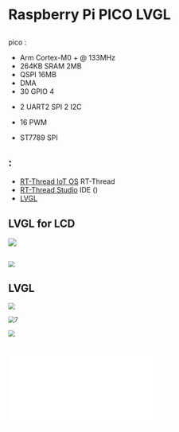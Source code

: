 # Raspberry Pi PICO  LVGL 

## 

 pico :

*  Arm Cortex-M0 + @ 133MHz
*  264KB SRAM  2MB 
*  QSPI  16MB 
* DMA 
* 30  GPIO  4 

- 2  UART2  SPI  2  I2C 

- 16  PWM 

  [](https://pico.org.cn/)



* ST7789  SPI 

## :

- [RT-Thread IoT OS](https://www.rt-thread.io/) RT-Thread 
- [RT-Thread Studio](https://www.rt-thread.io/studio.html) IDE ()
-  [LVGL](https://lvgl.io/) 

##  LVGL for LCD 

![](./img/1.png)

## 

<img src="./img/2.png" style="zoom:80%;" />

## LVGL 

<img src="./img/3.png" style="zoom:80%;" />



![]()<img src="./img/4.png" alt="7" style="zoom:80%;" />



<img src="./img/5.png" style="zoom:80%;" />

## 

<iframe src="//player.bilibili.com/player.html?aid=893079529&bvid=BV1oP4y1E7Md&cid=481212104&page=1" scrolling="no" border="0" frameborder="no" framespacing="0" allowfullscreen="true"> </iframe>

